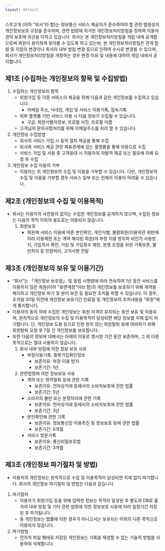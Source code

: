 ```yaml
---
layout: default
---
```

스무고개 (이하 "회사"라 함)는 정보통신 서비스 제공자가 준수하여야 할 관련 법령상의 개인정보보호 규정을 준수하며, 관련 법령에 의거한 개인정보처리방침을 정하여 이용자 권익 보호에 최선을 다하고 있습니다. 회사는 본 개인정보처리방침을 게임 내에 공개함으로써 회원이 용이하게 찾아볼 수 있도록 하고 있는바, 본 개인정보처리방침은 관계 법령 및 지침의 변경이나 회사의 내부 방침 변경 등으로 인하여 수시로 변경될 수 있으며, 회사가 개인정보처리방침을 개정하는 경우 변경 이유 및 내용에 대하여 게임 내에서 공지합니다.


## 제1조 (수집하는 개인정보의 항목 및 수집방법)


1. 수집하는 개인정보의 항목
    - 회원가입 등 각종 서비스의 제공을 위해 다음과 같은 개인정보를 수집하고 있습니다.
        - 이메일 주소, 닉네임, 게임 및 서비스 이용기록, 접속기록
    - 외부 플랫폼 기반 서비스 이용 시 다음 정보가 수집될 수 있습니다.
        - 구글: 회원식별자정보, 프로필 사진, 프로필 이름
    - 고객님의 문의사항처리를 위해 이메일주소를 처리 할 수 있습니다.
2. 개인정보 수집방법
    - 회사의 서비스 가입 시 동의 절차 제공을 통해 수집
    - 회사와 서비스 제공 관련 제휴관계에 있는 플랫폼을 통해 자동으로 수집
    - 서비스 가입 및 사용 중 고객응대 시 이용자의 자발적 제공 또는 필요에 의해 요청 후 수집
3. 개인정보 수집 이용의 거부
    - 이용자는 위 개인정보의 수집 및 이용을 거부할 수 있습니다. 다만, 개인정보의 수집 및 이용을 거부할 경우 서비스 일부 또는 전체의 이용이 어려울 수 있습니다.


## 제2조 (개인정보의 수집 및 이용목적)


- 회사는 이용자의 사전동의 없이는 수집한 개인정보를 공개하지 않으며, 수집된 정보는 다음의 목적 이외의 용도로는 이용되지 않습니다.
    1. 회원보호
        - 회원제 서비스 이용에 따른 본인확인, 개인식별, 불량회원(이용약관 위반에 따라 이용제한 또는 계약 해지된 회원)의 부정 이용 방지와 비인가 사용방지, 가입의사 확인, 가입 및 가입횟수 제한, 분쟁 조정을 위한 기록보존, 불만처리 등 민원처리, 고지사항 전달


## 제3조 (개인정보의 보유 및 이용기간)


- “회사”는 「개인정보 보호법」 및 동법 시행령에 따라 연속하여 1년 동안 서비스를 이용하지 않은 회원(이하 "휴면계정"이라 함)의 개인정보를 보호하기 위해 계약을 해지하고 개인정보 파기 및 분리 보관 등 필요한 조치를 취할 수 있습니다. 이 경우, 조치일 30일 이전에 개인정보 보유기간 만료일 및 개인정보의 조치내용을 "회원"에게 통지합니다.
- 이용자의 동의 하에 수집된 개인정보는 회원 자격이 유지되는 동안 보유 및 이용되며, 원칙적으로 개인정보의 수집 및 이용목적이 달성되면 해당 정보를 지체 없이 파기합니다. 단, 개인정보 도용 등으로 인한 원치 않는 회원탈퇴 등에 대비하기 위해 회원탈퇴 요청 후 7일 간 개인정보를 보유합니다.
- 또한 다음의 정보에 대해서는 아래의 이유로 명시한 기간 동안 보존하며, 그 외 다른 목적으로는 절대 사용하지 않습니다.
    1. 회사 내부 방침에 의한 정보 보유 사유
        - 부정이용기록, 중복가입확인정보
            - 보존이유: 부정 이용 방지
            - 보존기간: 1년
    2. 관련법령에 의한 정보보유 사유
        - 계약 또는 청약철회 등에 관한 기록
            - 보존이유: 전자상거래 등에서의 소비자보호에 관한 법률
            - 보존기간: 5년
        - 소비자의 불만 또는 분쟁처리에 관한 기록
            - 보존이유: 전자상거래 등에서의 소비자보호에 관한 법률
            - 보존기간: 3년
        - 본인확인에 관한 기록
            - 보존이유: 정보통신망 이용촉진 및 정보보호 등에 관한 법률
            - 보존기간: 6개월
        - 서비스 방문기록
            - 보존이유: 통신비밀보호법
            - 보존기간: 3개월


## 제3조 (개인정보 파기절차 및 방법)


- 이용자의 개인정보는 원칙적으로 수집 및 이용목적이 달성되면 지체 없이 파기합니다. 회사의 개인정보 파기절차 및 방법은 다음과 같습니다.
1. 파기절차
    - 이용자가 회원가입 등을 위해 입력한 정보는 목적이 달성된 후 별도의 DB로 옮겨져 내부 방침 및 기타 관련 법령에 의한 정보보호 사유에 따라 일정기간 저장된 후 파기됩니다.
    - 동 개인정보는 법률에 의한 경우가 아니고서는 보유되는 이외의 다른 목적으로 이용되지 않습니다.
2. 파기방법
    - 전자적 파일 형태로 저장된 개인정보는 기록을 재생할 수 없는 기술적 방법을 사용하여 삭제합니다.